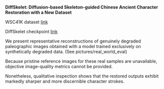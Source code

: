 **DiffSkelet: Diffusion-based Skeleton-guided Chinese Ancient Character Restoration with a New Dataset**

WSC41K dataset [link](https://drive.google.com/file/d/1LPwoo3JpIKv9MnKdOCnAxiH8bl8vEJrc/view?usp=sharing)

DiffSkelet checkpoint [link](https://drive.google.com/file/d/1sWl0zCs_5CdPTVI_M_GUFYEXeymQe0Bp/view?usp=drive_link)

We present representative reconstructions of genuinely degraded paleographic images obtained with a model trained exclusively on synthetically degraded data. (See pictures/real_world_eval)

Because pristine reference images for these real samples are unavailable, objective image-quality metrics cannot be provided. 

Nonetheless, qualitative inspection shows that the restored outputs exhibit markedly sharper and more discernible character strokes.
